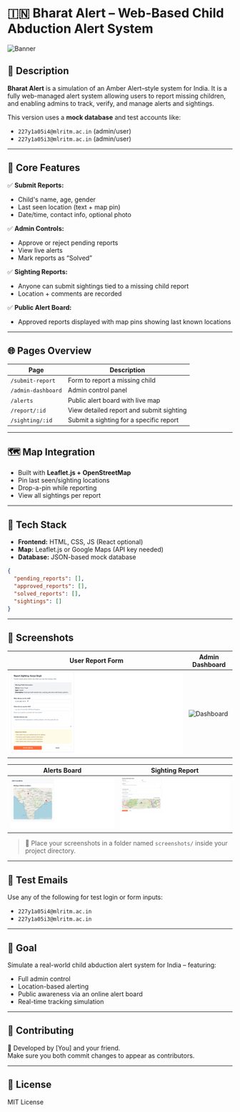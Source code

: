 # 🇮🇳 Bharat Alert – Web-Based Child Abduction Alert System

![Banner](screenshots/banner.png)

## 📝 Description

**Bharat Alert** is a simulation of an Amber Alert–style system for India. It is a fully web-managed alert system allowing users to report missing children, and enabling admins to track, verify, and manage alerts and sightings.

This version uses a **mock database** and test accounts like:
- `227y1a05i4@mlritm.ac.in` (admin/user)
- `227y1a05i3@mlritm.ac.in` (admin/user)

---

## 🌟 Core Features

✅ **Submit Reports:**  
- Child's name, age, gender  
- Last seen location (text + map pin)  
- Date/time, contact info, optional photo  

✅ **Admin Controls:**  
- Approve or reject pending reports  
- View live alerts  
- Mark reports as “Solved”  

✅ **Sighting Reports:**  
- Anyone can submit sightings tied to a missing child report  
- Location + comments are recorded  

✅ **Public Alert Board:**  
- Approved reports displayed with map pins showing last known locations  

---

## 🌐 Pages Overview

| Page | Description |
|------|-------------|
| `/submit-report` | Form to report a missing child |
| `/admin-dashboard` | Admin control panel |
| `/alerts` | Public alert board with live map |
| `/report/:id` | View detailed report and submit sighting |
| `/sighting/:id` | Submit a sighting for a specific report |

---

## 🗺️ Map Integration

- Built with **Leaflet.js + OpenStreetMap**
- Pin last seen/sighting locations
- Drop-a-pin while reporting
- View all sightings per report

---

## 🧪 Tech Stack

- **Frontend:** HTML, CSS, JS (React optional)
- **Map:** Leaflet.js or Google Maps (API key needed)
- **Database:** JSON-based mock database

```json
{
  "pending_reports": [],
  "approved_reports": [],
  "solved_reports": [],
  "sightings": []
}
```

---

## 📸 Screenshots

| User Report Form | Admin Dashboard |
|------------------|------------------|
| ![Form](screenshots/form.png) | ![Dashboard](screenshots/dashboard.png) |

| Alerts Board | Sighting Report |
|--------------|------------------|
| ![Alerts](screenshots/alerts.png) | ![Sighting](screenshots/sighting.png) |

> 📁 Place your screenshots in a folder named `screenshots/` inside your project directory.

---

## 📧 Test Emails

Use any of the following for test login or form inputs:

- `227y1a05i4@mlritm.ac.in`
- `227y1a05i3@mlritm.ac.in`

---

## 🎯 Goal

Simulate a real-world child abduction alert system for India – featuring:

- Full admin control
- Location-based alerting
- Public awareness via an online alert board
- Real-time tracking simulation

---

## 🙌 Contributing

👥 Developed by [You] and your friend.  
Make sure you both commit changes to appear as contributors.

---

## 🔗 License

MIT License